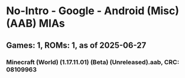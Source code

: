 # No-Intro - Google - Android (Misc) (AAB) MIAs
## Games: 1, ROMs: 1, as of 2025-06-27

### Minecraft (World) (1.17.11.01) (Beta) (Unreleased).aab, CRC: 08109963
